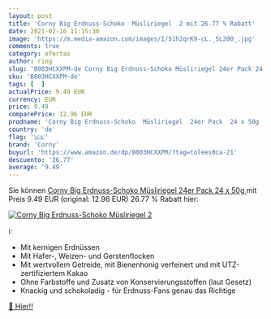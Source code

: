 ```yaml
---
layout: post
title: 'Corny Big Erdnuss-Schoko  Müsliriegel  2 mit 26.77 % Rabatt'
date: 2021-02-16 11:15:30
image: 'https://m.media-amazon.com/images/I/51h2qrK9-cL._SL200_.jpg'
comments: true
category: ofertas
author: ring
slug: 'B003HCXXPM-de Corny Big Erdnuss-Schoko Müsliriegel 24er Pack 24 x 50g'
sku: 'B003HCXXPM-de'
tags: [  ]
actualPrice: 9.49 EUR
currency: EUR
price: 9.49
comparePrice: 12.96 EUR
prodname: 'Corny Big Erdnuss-Schoko  Müsliriegel  24er Pack  24 x 50g '
country: 'de'
flag: '🇩🇪'
brand: 'Corny'
buyurl: 'https://www.amazon.de/dp/B003HCXXPM/?tag=tolees0ca-21'
descuento: '26.77'
average: '9.49'
---
```


Sie können [Corny Big Erdnuss-Schoko  Müsliriegel  24er Pack  24 x 50g ](https://www.amazon.de/dp/B003HCXXPM/?tag=tolees0ca-21) mit Preis 9.49 EUR (original: 12.96 EUR) 26.77 % Rabatt hier:

[![Corny Big Erdnuss-Schoko  Müsliriegel  2](https://m.media-amazon.com/images/I/51h2qrK9-cL._SL200_.jpg)](https://www.amazon.de/dp/B003HCXXPM/?tag=tolees0ca-21)

ℹ️:

- Mit kernigen Erdnüssen
- Mit Hafer-, Weizen- und Gerstenflocken
- Mit wertvollem Getreide, mit Bienenhonig verfeinert und mit UTZ-zertifiziertem Kakao
- Ohne Farbstoffe und Zusatz von Konservierungsstoffen (laut Gesetz)
- Knackig und schokoladig - für Erdnuss-Fans genau das Richtige

[🛒 Hier!!](https://www.amazon.de/dp/B003HCXXPM/?tag=tolees0ca-21)
